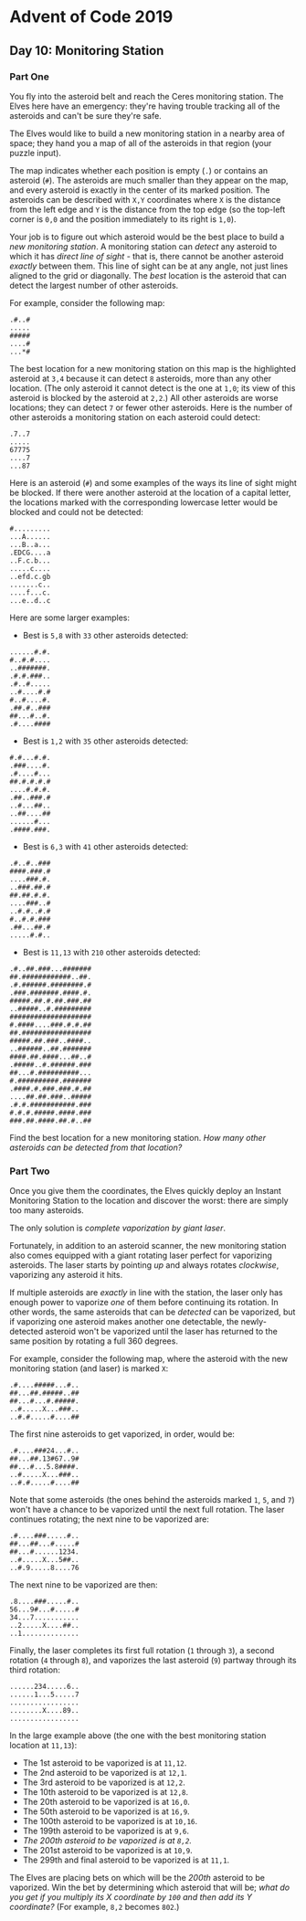 # Advent of Code 2019

## Day 10: Monitoring Station

### Part One

You fly into the asteroid belt and reach the Ceres monitoring station.  The
Elves here have an emergency: they're having trouble tracking all of the
asteroids and can't be sure they're safe.

The Elves would like to build a new monitoring station in a nearby area of
space; they hand you a map of all of the asteroids in that region (your puzzle
input).

The map indicates whether each position is empty (`.`) or contains an asteroid
(`#`).  The asteroids are much smaller than they appear on the map, and every
asteroid is exactly in the center of its marked position.  The asteroids can be
described with `X,Y` coordinates where `X` is the distance from the left edge
and `Y` is the distance from the top edge (so the top-left corner is `0,0` and
the position immediately to its right is `1,0`).

Your job is to figure out which asteroid would be the best place to build a
*new monitoring station*.  A monitoring station can *detect* any asteroid to
which it has *direct line of sight* - that is, there cannot be another asteroid
*exactly* between them.  This line of sight can be at any angle, not just lines
aligned to the grid or diagonally.  The *best* location is the asteroid that
can detect the largest number of other asteroids.

For example, consider the following map:

```
.#..#
.....
#####
....#
...*#
```

The best location for a new monitoring station on this map is the highlighted
asteroid at `3,4` because it can detect `8` asteroids, more than any other
location.  (The only asteroid it cannot detect is the one at `1,0`; its view of
this asteroid is blocked by the asteroid at `2,2`.)  All other asteroids are
worse locations; they can detect `7` or fewer other asteroids.  Here is the
number of other asteroids a monitoring station on each asteroid could detect:

```
.7..7
.....
67775
....7
...87
```

Here is an asteroid (`#`) and some examples of the ways its line of sight might
be blocked.  If there were another asteroid at the location of a capital letter,
the locations marked with the corresponding lowercase letter would be blocked
and could not be detected:

```
#.........
...A......
...B..a...
.EDCG....a
..F.c.b...
.....c....
..efd.c.gb
.......c..
....f...c.
...e..d..c
```

Here are some larger examples:

- Best is `5,8` with `33` other asteroids detected:

```
......#.#.
#..#.#....
..#######.
.#.#.###..
.#..#.....
..#....#.#
#..#....#.
.##.#..###
##...#..#.
.#....####
```

- Best is `1,2` with `35` other asteroids detected:

```
#.#...#.#.
.###....#.
.#....#...
##.#.#.#.#
....#.#.#.
.##..###.#
..#...##..
..##....##
......#...
.####.###.
```

- Best is `6,3` with `41` other asteroids detected:

```
.#..#..###
####.###.#
....###.#.
..###.##.#
##.##.#.#.
....###..#
..#.#..#.#
#..#.#.###
.##...##.#
.....#.#..
```

- Best is `11,13` with `210` other asteroids detected:

```
.#..##.###...#######
##.############..##.
.#.######.########.#
.###.#######.####.#.
#####.##.#.##.###.##
..#####..#.#########
####################
#.####....###.#.#.##
##.#################
#####.##.###..####..
..######..##.#######
####.##.####...##..#
.#####..#.######.###
##...#.##########...
#.##########.#######
.####.#.###.###.#.##
....##.##.###..#####
.#.#.###########.###
#.#.#.#####.####.###
###.##.####.##.#..##
```

Find the best location for a new monitoring station.  *How many other asteroids
can be detected from that location?*

### Part Two

Once you give them the coordinates, the Elves quickly deploy an Instant
Monitoring Station to the location and discover the worst: there are simply too
many asteroids.

The only solution is *complete vaporization by giant laser*.

Fortunately, in addition to an asteroid scanner, the new monitoring station
also comes equipped with a giant rotating laser perfect for vaporizing
asteroids.  The laser starts by pointing *up* and always rotates *clockwise*,
vaporizing any asteroid it hits.

If multiple asteroids are *exactly* in line with the station, the laser only
has enough power to vaporize *one* of them before continuing its rotation.  In
other words, the same asteroids that can be *detected* can be vaporized, but if
vaporizing one asteroid makes another one detectable, the newly-detected
asteroid won't be vaporized until the laser has returned to the same position
by rotating a full 360 degrees.

For example, consider the following map, where the asteroid with the new
monitoring station (and laser) is marked `X`:

```
.#....#####...#..
##...##.#####..##
##...#...#.#####.
..#.....X...###..
..#.#.....#....##
```

The first nine asteroids to get vaporized, in order, would be:

```
.#....###24...#..
##...##.13#67..9#
##...#...5.8####.
..#.....X...###..
..#.#.....#....##
```

Note that some asteroids (the ones behind the asteroids marked `1`, `5`, and
`7`) won't have a chance to be vaporized until the next full rotation.  The
laser continues rotating; the next nine to be vaporized are:

```
.#....###.....#..
##...##...#.....#
##...#......1234.
..#.....X...5##..
..#.9.....8....76
```

The next nine to be vaporized are then:

```
.8....###.....#..
56...9#...#.....#
34...7...........
..2.....X....##..
..1..............
```

Finally, the laser completes its first full rotation (`1` through `3`), a
second rotation (`4` through `8`), and vaporizes the last asteroid (`9`)
partway through its third rotation:

```
......234.....6..
......1...5.....7
.................
........X....89..
.................
```

In the large example above (the one with the best monitoring station location
at `11,13`):

- The 1st asteroid to be vaporized is at `11,12`.
- The 2nd asteroid to be vaporized is at `12,1`.
- The 3rd asteroid to be vaporized is at `12,2`.
- The 10th asteroid to be vaporized is at `12,8`.
- The 20th asteroid to be vaporized is at `16,0`.
- The 50th asteroid to be vaporized is at `16,9`.
- The 100th asteroid to be vaporized is at `10,16`.
- The 199th asteroid to be vaporized is at `9,6`.
- *The 200th asteroid to be vaporized is at `8,2`.*
- The 201st asteroid to be vaporized is at `10,9`.
- The 299th and final asteroid to be vaporized is at `11,1`.

The Elves are placing bets on which will be the *200th* asteroid to be
vaporized.  Win the bet by determining which asteroid that will be; *what do
you get if you multiply its X coordinate by `100` and then add its Y
coordinate?*  (For example, `8,2` becomes `802`.)
